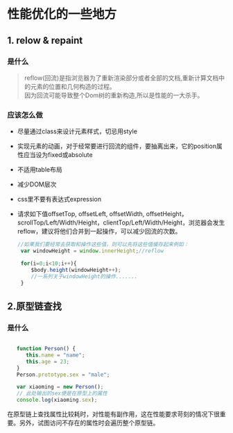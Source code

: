 # 性能优化的一些地方

## 1. relow & repaint

### 是什么

> reflow(回流)是指浏览器为了重新渲染部分或者全部的文档,重新计算文档中的元素的位置和几何构造的过程。  
因为回流可能导致整个Dom树的重新构造,所以是性能的一大杀手。

### 应该怎么做

- 尽量通过class来设计元素样式，切忌用style
- 实现元素的动画，对于经常要进行回流的组件，要抽离出来，它的position属性应当设为fixed或absolute
- 不适用table布局
- 减少DOM层次
- css里不要有表达式expression
- 请求如下值offsetTop, offsetLeft, offsetWidth, offsetHeight，scrollTop/Left/Width/Height，clientTop/Left/Width/Height，浏览器会发生reflow，建议将他们合并到一起操作，可以减少回流的次数。

   ```javascript
   //如果我们要经常去获取和操作这些值，则可以先将这些值缓存起来例如：
    var windowHeight = window.innerHeight;//reflow

    for(i=0;i<10;i++){
    　　$body.height(windowHeight++);
    　　//一系列关于windowHeight的操作.......
    }
   ```

## 2.原型链查找

### 是什么

``` javascript

   function Person() {
      this.name = "name";
      this.age = 23;
   }
   Person.prototype.sex = "male";

   var xiaoming = new Person();
   // 此处输出的sex便是在原型上的属性
   console.log(xiaoming.sex);
```

在原型链上查找属性比较耗时，对性能有副作用，这在性能要求苛刻的情况下很重要。另外，试图访问不存在的属性时会遍历整个原型链。

